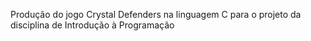 Produção do jogo Crystal Defenders na linguagem C para o projeto da disciplina de Introdução à Programação
